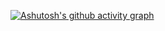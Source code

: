 [![Ashutosh's github activity graph](https://github-readme-activity-graph.vercel.app/graph?username=gugs881&bg_color=b8baff&color=ffffff&line=ca16be&point=000000&area=true&hide_border=true)](https://github.com/ashutosh00710/github-readme-activity-graph)
